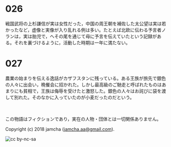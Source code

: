 # 026

戦国武将の上杉謙信が実は女性だった，中国の周王朝を補佐した太公望は実は若かったなど，虚像と実像が入り乱れる例は多い。たとえば北欧に伝わる予言者ノランは，実は胎児で，へその尾を通じて母に予言を伝えていたという記録がある。それを裏づけるように，活動した時期は一年に満たない。  

# 027

農業の始まりを伝える逸話がカザフスタンに残っている。ある王族が旅先で銀色の人々に出会い，晩餐会に招かれた。しかし最高級のご馳走と呼ばれたものはあまりにも貧相で，王族は侮辱を受けたと激怒した。銀色の人々はお詫びに袋を渡して別れた。そのなかに入っていたのが小麦だったのだという。  

<br>  
<br>  
この物語はフィクションであり，実在の人物・団体とは一切関係ありません。  

Copyright (c) 2018 jamcha (jamcha.aa@gmail.com).  

![cc by-nc-sa](http://i.creativecommons.org/l/by-nc-sa/4.0/88x31.png)